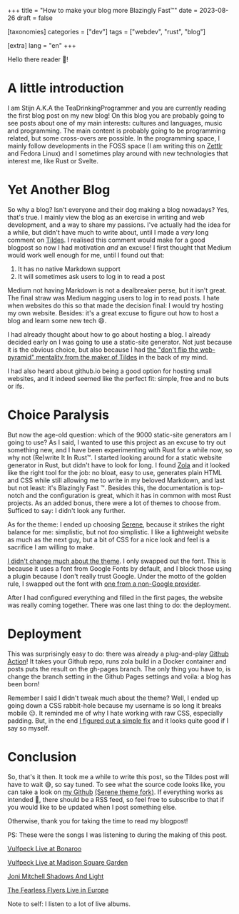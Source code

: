 +++
title = "How to make your blog more Blazingly Fast™"
date = 2023-08-26
draft = false

[taxonomies]
categories = ["dev"]
tags = ["webdev", "rust", "blog"]

[extra]
lang = "en"
+++

Hello there reader :wave:!

# A little introduction
I am Stijn A.K.A the TeaDrinkingProgrammer and you are currently reading the first blog post on my new blog! On this blog you are probably going to see posts about one of my main interests: cultures and languages, music and programming. The main content is probably going to be programming related, but some cross-overs are possible. In the programming space, I mainly follow developments in the FOSS space (I am writing this on [Zettlr](https://www.zettlr.com/) and Fedora Linux) and I sometimes play around with new technologies that interest me, like Rust or Svelte.

# Yet Another Blog
So why a blog? Isn't everyone and their dog making a blog nowadays? Yes, that's true. I mainly view the blog as an exercise in writing and web development, and a way to share my passions. I've actually had the idea for a while, but didn't have much to write about, until I made a _very_ long comment on [Tildes](https://tildes.net). I realised this comment would make for a good blogpost so now I had motivation _and_ an excuse!  I first thought that Medium would work well enough for me, until I found out that:
1. It has no native Markdown support
2. It will sometimes ask users to log in to read a post

Medium not having Markdown is not a dealbreaker perse, but it isn't great. The final straw was Medium nagging users to log in to read posts. I hate when websites do this so that made the decision final: I would try hosting my own website. Besides: it's a great excuse to figure out how to host a blog and learn some new tech :smile:.

I had already thought about how to go about hosting a blog. I already decided early on I was going to use a static-site generator. Not just because it is the obvious choice, but also because I had [the "don't flip the web-pyramid" mentality from the maker of Tildes](https://docs.tildes.net/philosophy/site-implementation#use-modern-versions-of-simple-reliable-boring-technology) in the back of my mind.

I had also heard about github.io being a good option for hosting small websites, and it indeed seemed like the perfect fit: simple, free and no buts or ifs.

# Choice Paralysis
But now the age-old question: which of the 9000 static-site generators am I going to use? As I said, I wanted to use this project as an excuse to try out something new, and I have been experimenting with Rust for a while now, so why not (Re)write It In Rust:tm:. I started looking around for a static website generator in Rust, but didn't have to look for long. I found [Zola](https://www.getzola.org/) and it looked like the right tool for the job: no bloat, easy to use, generates plain HTML and CSS while still allowing me to write in my beloved Markdown, and last but not least: it's Blazingly Fast :tm:. Besides this, the documentation is top-notch and the configuration is great, which it has in common with most Rust projects. As an added bonus, there were a lot of themes to choose from. Sufficed to say: I didn't look any further.

As for the theme: I ended up choosing [Serene](https://github.com/isunjn/serene), because it strikes the right balance for me: simplistic, but not _too_ simplistic. I like a lightweight website as much as the next guy, but a bit of CSS for a nice look and feel is a sacrifice I am willing to make.

[I didn't change much about the theme](https://github.com/TeaDrinkingProgrammer/serene). I only swapped out the font. This is because it uses a font from Google Fonts by default, and I block those using a plugin because I don't really trust Google. Under the motto of the golden rule, I swapped out the font with [one from a non-Google provider](https://brick.im/fonts/lato/).

After I had configured everything and filled in the first pages, the website was really coming together. There was one last thing to do: the deployment.
# Deployment
This was surprisingly easy to do: there was already a plug-and-play [Github Action](https://www.getzola.org/documentation/deployment/github-pages/)! It takes your Github repo, runs zola build in a Docker container and posts puts the result on the gh-pages branch. The only thing you have to, is change the branch setting in the Github Pages settings and voila: a blog has been born!

Remember I said I didn't tweak much about the theme? Well, I ended up going down a CSS rabbit-hole because my username is so long it breaks mobile :neutral_face:. It reminded me of why I hate working with raw CSS, especially padding. But, in the end [I figured out a simple fix](https://github.com/TeaDrinkingProgrammer/serene) and it looks quite good if I say so myself.

# Conclusion
So, that's it then. It took me a while to write this post, so the Tildes post will have to wait :sweat_smile:, so say tuned. To see what the source code looks like, you can take a look on [my Github](https://github.com/TeaDrinkingProgrammer/TeaDrinkingProgrammer.github.io) [(Serene theme fork)](https://github.com/TeaDrinkingProgrammer/serene). If everything works as intended :crossed_fingers:, there should be a RSS feed, so feel free to subscribe to that if you would like to be updated when I post something else.

Otherwise, thank you for taking the time to read my blogpost!


PS: These were the songs I was listening to during the making of this post.

[Vulfpeck Live at Bonaroo](https://youtu.be/z1bgqUlMerI?si=X8Ak-H51KLgPXewI)

[Vulfpeck Live at Madison Square Garden](https://www.youtube.com/watch?v=rv4wf7bzfFE)

[Joni Mitchell Shadows And Light](https://www.youtube.com/watch?v=mWyfkFogGeU&list=OLAK5uy_k0IjOTynmaZNR9SldIRbJ5pdE8Y9ciD8k)

[The Fearless Flyers Live in Europe](https://www.youtube.com/watch?v=3iIW9_rkJww)

Note to self: I listen to a lot of live albums.
